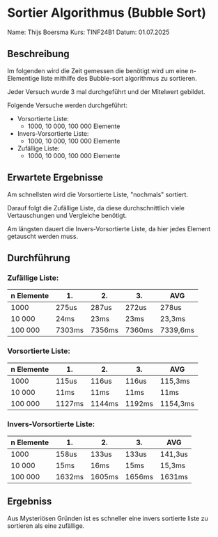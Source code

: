 # Sortier Algorithmus (Bubble Sort)

Name: Thijs Boersma
Kurs: TINF24B1
Datum: 01.07.2025

## Beschreibung
Im folgenden wird die Zeit gemessen die benötigt wird um eine n-Elementige liste mithilfe des Bubble-sort algorithmus zu sortieren.

Jeder Versuch wurde 3 mal durchgeführt und der Mitelwert gebildet.

Folgende Versuche werden durchgeführt:
- Vorsortierte Liste:
    - 1000, 10 000, 100 000 Elemente
- Invers-Vorsortierte Liste:
    - 1000, 10 000, 100 000 Elemente
- Zufällige Liste:
    - 1000, 10 000, 100 000 Elemente

## Erwartete Ergebnisse

Am schnellsten wird die Vorsortierte Liste, "nochmals" sortiert.

Darauf folgt die Zufällige Liste, da diese durchschnittlich viele Vertauschungen und Vergleiche benötigt.

Am längsten dauert die Invers-Vorsortierte Liste, da hier jedes Element getauscht werden muss.

## Durchführung

### Zufällige Liste:

| n Elemente | 1.     | 2.     | 3.     | AVG      |
|------------|--------|--------|--------|----------|
| 1000       | 275us  | 287us  | 272us  | 278us    |
| 10 000     | 24ms   | 23ms   | 23ms   | 23,3ms   |
| 100 000    | 7303ms | 7356ms | 7360ms | 7339,6ms |

### Vorsortierte Liste:

| n Elemente | 1.     | 2.     | 3.     | AVG      |
|------------|--------|--------|--------|----------|
| 1000       | 115us  | 116us  | 116us  | 115,3ms  |
| 10 000     | 11ms   | 11ms   | 11ms   | 11ms     |
| 100 000    | 1127ms | 1144ms | 1192ms | 1154,3ms |

### Invers-Vorsortierte Liste:

| n Elemente | 1.     | 2.     | 3.     | AVG     |
|------------|--------|--------|--------|---------|
| 1000       | 158us  | 133us  | 133us  | 141,3us |
| 10 000     | 15ms   | 16ms   | 15ms   | 15,3ms  |
| 100 000    | 1632ms | 1605ms | 1656ms | 1631ms  |

## Ergebniss

Aus Mysteriösen Gründen ist es schneller eine invers sortierte liste zu sortieren als eine zufällige.
